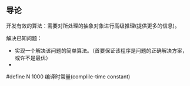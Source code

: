 ## 导论

开发有效的算法：需要对所处理的抽象对象进行高级推理(提供更多的信息)。

解决已知问题：

* 实现一个解决该问题的简单算法。（首要保证该程序是问题的正确解决方案，或许不是最优）
* 

#define N 1000  编译时常量(complile-time constant)